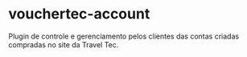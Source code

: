 # vouchertec-account
Plugin de controle e gerenciamento pelos clientes das contas criadas compradas no site da Travel Tec.
